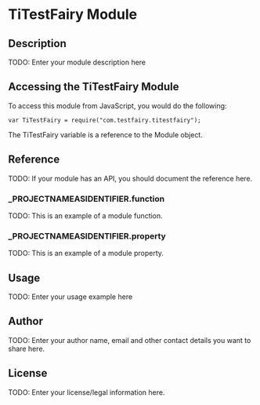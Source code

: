 # TiTestFairy Module

## Description

TODO: Enter your module description here

## Accessing the TiTestFairy Module

To access this module from JavaScript, you would do the following:

	var TiTestFairy = require("com.testfairy.titestfairy");

The TiTestFairy variable is a reference to the Module object.	

## Reference

TODO: If your module has an API, you should document
the reference here.

### ___PROJECTNAMEASIDENTIFIER__.function

TODO: This is an example of a module function.

### ___PROJECTNAMEASIDENTIFIER__.property

TODO: This is an example of a module property.

## Usage

TODO: Enter your usage example here

## Author

TODO: Enter your author name, email and other contact
details you want to share here. 

## License

TODO: Enter your license/legal information here.
